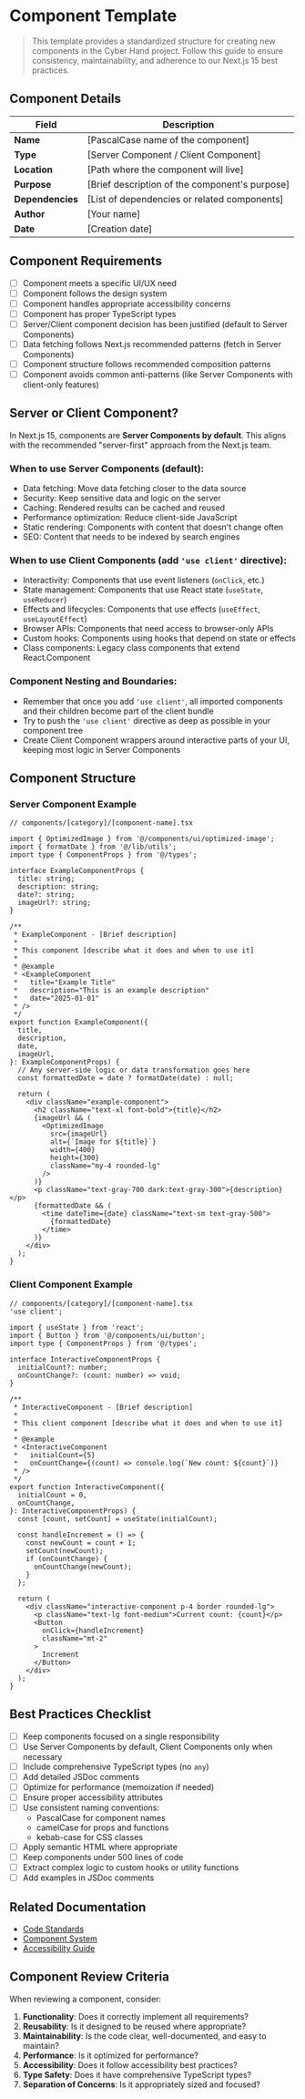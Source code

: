 # Component Template

> This template provides a standardized structure for creating new components in the Cyber Hand project. Follow this guide to ensure consistency, maintainability, and adherence to our Next.js 15 best practices.

## Component Details

| Field | Description |
|-------|-------------|
| **Name** | [PascalCase name of the component] |
| **Type** | [Server Component / Client Component] |
| **Location** | [Path where the component will live] |
| **Purpose** | [Brief description of the component's purpose] |
| **Dependencies** | [List of dependencies or related components] |
| **Author** | [Your name] |
| **Date** | [Creation date] |

## Component Requirements

- [ ] Component meets a specific UI/UX need
- [ ] Component follows the design system
- [ ] Component handles appropriate accessibility concerns
- [ ] Component has proper TypeScript types
- [ ] Server/Client component decision has been justified (default to Server Components)
- [ ] Data fetching follows Next.js recommended patterns (fetch in Server Components)
- [ ] Component structure follows recommended composition patterns
- [ ] Component avoids common anti-patterns (like Server Components with client-only features)

## Server or Client Component?

In Next.js 15, components are **Server Components by default**. This aligns with the recommended "server-first" approach from the Next.js team.

### When to use Server Components (default):
- Data fetching: Move data fetching closer to the data source
- Security: Keep sensitive data and logic on the server
- Caching: Rendered results can be cached and reused
- Performance optimization: Reduce client-side JavaScript
- Static rendering: Components with content that doesn't change often
- SEO: Content that needs to be indexed by search engines

### When to use Client Components (add `'use client'` directive):
- Interactivity: Components that use event listeners (`onClick`, etc.)
- State management: Components that use React state (`useState`, `useReducer`)
- Effects and lifecycles: Components that use effects (`useEffect`, `useLayoutEffect`)
- Browser APIs: Components that need access to browser-only APIs
- Custom hooks: Components using hooks that depend on state or effects
- Class components: Legacy class components that extend React.Component

### Component Nesting and Boundaries:
- Remember that once you add `'use client'`, all imported components and their children become part of the client bundle
- Try to push the `'use client'` directive as deep as possible in your component tree
- Create Client Component wrappers around interactive parts of your UI, keeping most logic in Server Components

## Component Structure

### Server Component Example

```tsx
// components/[category]/[component-name].tsx

import { OptimizedImage } from '@/components/ui/optimized-image';
import { formatDate } from '@/lib/utils';
import type { ComponentProps } from '@/types';

interface ExampleComponentProps {
  title: string;
  description: string;
  date?: string;
  imageUrl?: string;
}

/**
 * ExampleComponent - [Brief description]
 * 
 * This component [describe what it does and when to use it]
 * 
 * @example
 * <ExampleComponent 
 *   title="Example Title"
 *   description="This is an example description"
 *   date="2025-01-01"
 * />
 */
export function ExampleComponent({
  title,
  description,
  date,
  imageUrl,
}: ExampleComponentProps) {
  // Any server-side logic or data transformation goes here
  const formattedDate = date ? formatDate(date) : null;
  
  return (
    <div className="example-component">
      <h2 className="text-xl font-bold">{title}</h2>
      {imageUrl && (
        <OptimizedImage
          src={imageUrl}
          alt={`Image for ${title}`}
          width={400}
          height={300}
          className="my-4 rounded-lg"
        />
      )}
      <p className="text-gray-700 dark:text-gray-300">{description}</p>
      {formattedDate && (
        <time dateTime={date} className="text-sm text-gray-500">
          {formattedDate}
        </time>
      )}
    </div>
  );
}
```

### Client Component Example

```tsx
// components/[category]/[component-name].tsx
'use client';

import { useState } from 'react';
import { Button } from '@/components/ui/button';
import type { ComponentProps } from '@/types';

interface InteractiveComponentProps {
  initialCount?: number;
  onCountChange?: (count: number) => void;
}

/**
 * InteractiveComponent - [Brief description]
 * 
 * This client component [describe what it does and when to use it]
 * 
 * @example
 * <InteractiveComponent 
 *   initialCount={5}
 *   onCountChange={(count) => console.log(`New count: ${count}`)}
 * />
 */
export function InteractiveComponent({
  initialCount = 0,
  onCountChange,
}: InteractiveComponentProps) {
  const [count, setCount] = useState(initialCount);
  
  const handleIncrement = () => {
    const newCount = count + 1;
    setCount(newCount);
    if (onCountChange) {
      onCountChange(newCount);
    }
  };
  
  return (
    <div className="interactive-component p-4 border rounded-lg">
      <p className="text-lg font-medium">Current count: {count}</p>
      <Button 
        onClick={handleIncrement}
        className="mt-2"
      >
        Increment
      </Button>
    </div>
  );
}
```

## Best Practices Checklist

- [ ] Keep components focused on a single responsibility
- [ ] Use Server Components by default, Client Components only when necessary
- [ ] Include comprehensive TypeScript types (no `any`)
- [ ] Add detailed JSDoc comments
- [ ] Optimize for performance (memoization if needed)
- [ ] Ensure proper accessibility attributes
- [ ] Use consistent naming conventions:
  - PascalCase for component names
  - camelCase for props and functions
  - kebab-case for CSS classes
- [ ] Apply semantic HTML where appropriate
- [ ] Keep components under 500 lines of code
- [ ] Extract complex logic to custom hooks or utility functions
- [ ] Add examples in JSDoc comments

## Related Documentation

- [Code Standards](/docs/getting-started/code-standards.md)
- [Component System](/docs/architecture/component-system.md)
- [Accessibility Guide](/docs/guides/accessibility.md)

## Component Review Criteria

When reviewing a component, consider:

1. **Functionality**: Does it correctly implement all requirements?
2. **Reusability**: Is it designed to be reused where appropriate?
3. **Maintainability**: Is the code clear, well-documented, and easy to maintain?
4. **Performance**: Is it optimized for performance?
5. **Accessibility**: Does it follow accessibility best practices?
6. **Type Safety**: Does it have comprehensive TypeScript types?
7. **Separation of Concerns**: Is it appropriately sized and focused?
